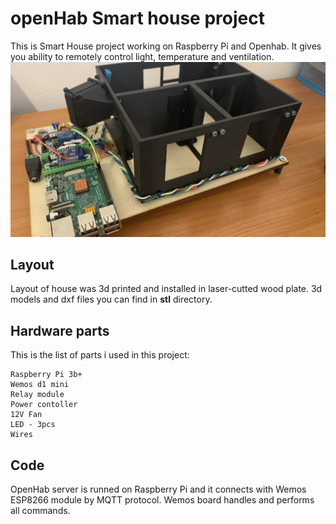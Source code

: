 # openHab Smart house project 
This is Smart House project working on Raspberry Pi and Openhab. It gives you ability to remotely control light, temperature and ventilation.
![Project image](project.jpg)
## Layout
Layout of house was 3d printed and installed in laser-cutted wood plate. 3d models and dxf files you can find in **stl** directory.
## Hardware parts
This is the list of parts i used in this project:
```
Raspberry Pi 3b+
Wemos d1 mini
Relay module
Power contoller
12V Fan
LED - 3pcs
Wires
```
## Code 
OpenHab server is runned on Raspberry Pi and it connects with Wemos ESP8266 module by MQTT protocol. Wemos board handles and performs all commands.